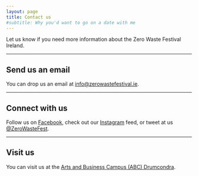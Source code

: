 ```yaml
---
layout: page
title: Contact us
#subtitle: Why you'd want to go on a date with me
---
```


Let us know if you need more information about the Zero Waste Festival Ireland.

---
## Send us an email

You can drop us an email at [info@zerowastefestival.ie](mailto:info@zerowastefestival.ie).

---
## Connect with us

Follow us on [Facebook](https://www.facebook.com/ZeroWasteFestivalIreland/), check out our [Instagram](https://www.instagram.com/zerowastefestirl/) feed, or tweet at us [@ZeroWasteFest](https://ctt.ec/3UY79).

---
## Visit us

You can visit us at the [Arts and Business Campus (ABC) Drumcondra](https://www.abcdrumcondra.com/).

